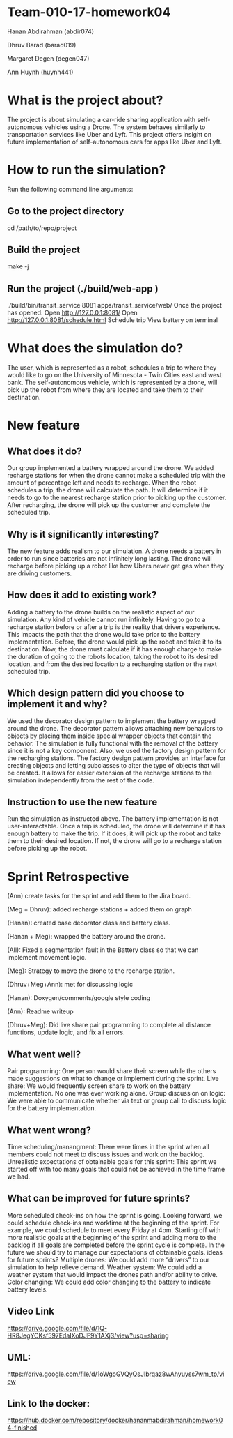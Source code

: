 # Team-010-17-homework04

Hanan Abdirahman (abdir074)

Dhruv Barad (barad019) 

Margaret Degen (degen047)

Ann Huynh (huynh441)

# What is the project about?

The project is about simulating a car-ride sharing application with  self-autonomous vehicles using a Drone. The system behaves similarly to transportation services like Uber and Lyft.   This project offers insight on future implementation of self-autonomous cars for apps like Uber and Lyft. 


# How to run the simulation?
Run the following command line arguments:
## Go to the project directory
cd /path/to/repo/project

## Build the project
make -j

## Run the project (./build/web-app <port> <web folder>)
./build/bin/transit_service 8081 apps/transit_service/web/
Once the project has opened:
Open http://127.0.0.1:8081/
Open http://127.0.0.1:8081/schedule.html
Schedule trip
View battery on terminal


# What does the simulation do?
The user, which is represented as a robot, schedules a trip to where they would like to go on the University of Minnesota - Twin Cities east and west bank. The self-autonomous vehicle, which is represented by a drone, will pick up the robot from where they are located and take them to their destination. 

# New feature
## What does it do?
Our group implemented a battery wrapped around the drone. We added recharge stations for when the drone cannot make a scheduled trip with the amount of percentage left and needs to recharge. When the robot schedules a trip, the drone will calculate the path. It will determine if it needs to go to the nearest recharge station prior to picking up the customer. After recharging, the drone will pick up the customer and complete the scheduled trip.
 
## Why is it significantly interesting?
The new feature adds realism to our simulation. A drone needs a battery in order to run since batteries are not infinitely long lasting. The drone will recharge before picking up a robot like how Ubers never get gas when they are driving customers.

## How does it add to existing work?
Adding a battery to the drone builds on the realistic aspect of our simulation. Any kind of vehicle cannot run infinitely. Having to go to a recharge station before or after a trip is the reality that drivers experience. This impacts the path that the drone would take prior to the battery implementation. Before, the drone would pick up the robot and take it to its destination. Now, the drone must calculate if it has enough charge to make the duration of going to the robots location, taking the robot to its desired location, and from the desired location to a recharging station or the next scheduled trip. 


## Which design pattern did you choose to implement it and why?
We used the decorator design pattern to implement the battery wrapped around the drone. The decorator pattern allows attaching new behaviors to objects by placing them inside special wrapper objects that contain the behavior. The simulation is fully functional with the removal of the battery since it is not a key component. Also, we used the factory design pattern for the recharging stations. The factory design pattern provides an interface for creating objects and letting subclasses to alter the type of objects that will be created. It allows for easier extension of the recharge stations to the simulation independently from the rest of the code. 


## Instruction to use the new feature
Run the simulation as instructed above. The battery implementation is not user-interactable. Once a trip is scheduled, the drone will determine if it has enough battery to make the trip. If it does, it will pick up the robot and take them to their desired location. If not, the drone will go to a recharge station before picking up the robot.

# Sprint Retrospective

(Ann) create tasks for the sprint and add them to the Jira board.

(Meg + Dhruv): added recharge stations + added them on graph

(Hanan): created base decorator class and battery class.

(Hanan + Meg): wrapped the battery around the drone.

(All): Fixed a segmentation fault in the Battery class so that we can implement movement logic.

(Meg): Strategy to move the drone to the recharge station.

(Dhruv+Meg+Ann): met for discussing logic

(Hanan): Doxygen/comments/google style coding

(Ann): Readme writeup

(Dhruv+Meg): Did live share pair programming to complete all distance functions, update logic, and fix all errors.

## What went well?
Pair programming: One person would share their screen while the others made suggestions on what to change or implement during the sprint. 
Live share: We would frequently screen share to work on the battery implementation. No one was ever working alone. 
Group discussion on logic: We were able to communicate whether via text or group call to discuss logic for the battery implementation.

## What went wrong?
Time scheduling/manangment: There were times in the sprint when all members could not meet to discuss issues and work on the backlog. 
Unrealistic expectations of obtainable goals for this sprint: This sprint we started off with too many goals that could not be achieved in the time frame we had.

## What can be improved for future sprints?
More scheduled check-ins on how the sprint is going. Looking forward, we could schedule check-ins and worktime at the beginning of the sprint. For example, we could schedule to meet every Friday at 4pm. 
Starting off with more realistic goals at the beginning of the sprint and adding more to the backlog if all goals are completed before the sprint cycle is complete.  In the future we should try to manage our expectations of obtainable goals.
ideas for future sprints? 
Multiple drones: We could add more “drivers” to our simulation to help relieve demand.
Weather system: We could add a weather system that would impact the drones path and/or ability to drive.
Color changing: We could add color changing to the battery to indicate battery levels.


## Video Link
https://drive.google.com/file/d/1Q-HR8JegYCKsf597EdaIXoDJF9Y1AXj3/view?usp=sharing
## UML: 
https://drive.google.com/file/d/1oWgoGVQyQsJIbrqaz8wAhyuyss7wm_tp/view

## Link to the docker: 
https://hub.docker.com/repository/docker/hananmabdirahman/homework04-finished

